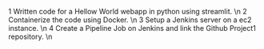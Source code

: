 
1 Written code for a Hellow World webapp in python using streamlit. \n
2 Containerize the code using Docker. \n
3 Setup a Jenkins server on a ec2 instance. \n
4 Create a Pipeline Job on Jenkins and link the Github Project1 repository. \n

